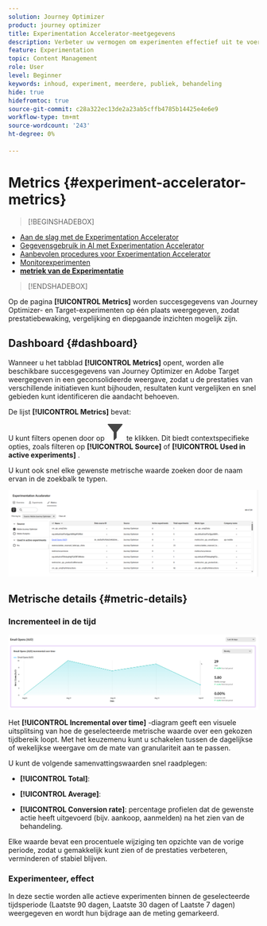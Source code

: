 ```yaml
---
solution: Journey Optimizer
product: journey optimizer
title: Experimentation Accelerator-meetgegevens
description: Verbeter uw vermogen om experimenten effectief uit te voeren en inzichten te genereren
feature: Experimentation
topic: Content Management
role: User
level: Beginner
keywords: inhoud, experiment, meerdere, publiek, behandeling
hide: true
hidefromtoc: true
source-git-commit: c28a322ec13de2a23ab5cffb4785b14425e4e6e9
workflow-type: tm+mt
source-wordcount: '243'
ht-degree: 0%

---
```


# Metrics {#experiment-accelerator-metrics}

>[!BEGINSHADEBOX]

* [Aan de slag met de Experimentation Accelerator](experiment-accelerator.md)
* [Gegevensgebruik in AI met Experimentation Accelerator](experiment-accelerator-security.md)
* [Aanbevolen procedures voor Experimentation Accelerator](experiment-accelerator-best-practices.md)
* [Monitorexperimenten](experiment-accelerator-monitor.md)
* **[metriek van de Experimentatie](experiment-accelerator-metrics.md)**

>[!ENDSHADEBOX]

Op de pagina **[!UICONTROL Metrics]** worden succesgegevens van Journey Optimizer- en Target-experimenten op één plaats weergegeven, zodat prestatiebewaking, vergelijking en diepgaande inzichten mogelijk zijn.

## Dashboard {#dashboard}

Wanneer u het tabblad **[!UICONTROL Metrics]** opent, worden alle beschikbare succesgegevens van Journey Optimizer en Adobe Target weergegeven in een geconsolideerde weergave, zodat u de prestaties van verschillende initiatieven kunt bijhouden, resultaten kunt vergelijken en snel gebieden kunt identificeren die aandacht behoeven.

De lijst **[!UICONTROL Metrics]** bevat:

U kunt filters openen door op ![](assets/do-not-localize/Smock_Filter_18_N.svg) te klikken. Dit biedt contextspecifieke opties, zoals filteren op **[!UICONTROL Source]** of **[!UICONTROL Used in active experiments]** .

U kunt ook snel elke gewenste metrische waarde zoeken door de naam ervan in de zoekbalk te typen.

![](assets/experiment-monitor-metrics.png)

## Metrische details {#metric-details}

### Incrementeel in de tijd

![](assets/experiment-monitor-metrics-2.png)

Het **[!UICONTROL Incremental over time]** -diagram geeft een visuele uitsplitsing van hoe de geselecteerde metrische waarde over een gekozen tijdbereik loopt. Met het keuzemenu kunt u schakelen tussen de dagelijkse of wekelijkse weergave om de mate van granulariteit aan te passen.

U kunt de volgende samenvattingswaarden snel raadplegen:

* **[!UICONTROL Total]**:

* **[!UICONTROL Average]**:

* **[!UICONTROL Conversion rate]**: percentage profielen dat de gewenste actie heeft uitgevoerd (bijv. aankoop, aanmelden) na het zien van de behandeling.

Elke waarde bevat een procentuele wijziging ten opzichte van de vorige periode, zodat u gemakkelijk kunt zien of de prestaties verbeteren, verminderen of stabiel blijven.

### Experimenteer, effect

In deze sectie worden alle actieve experimenten binnen de geselecteerde tijdsperiode (Laatste 90 dagen, Laatste 30 dagen of Laatste 7 dagen) weergegeven en wordt hun bijdrage aan de meting gemarkeerd.

